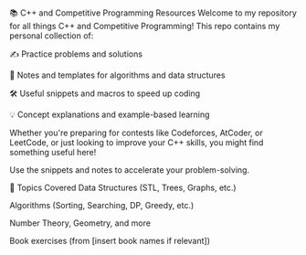 📚 C++ and Competitive Programming Resources
Welcome to my repository for all things C++ and Competitive Programming!
This repo contains my personal collection of:

✍️ Practice problems and solutions

📘 Notes and templates for algorithms and data structures

🛠️ Useful snippets and macros to speed up coding

💡 Concept explanations and example-based learning

Whether you're preparing for contests like Codeforces, AtCoder, or LeetCode, or just looking to improve your C++ skills, you might find something useful here!



Use the snippets and notes to accelerate your problem-solving.

🧠 Topics Covered
Data Structures (STL, Trees, Graphs, etc.)

Algorithms (Sorting, Searching, DP, Greedy, etc.)

Number Theory, Geometry, and more

Book exercises (from [insert book names if relevant])
